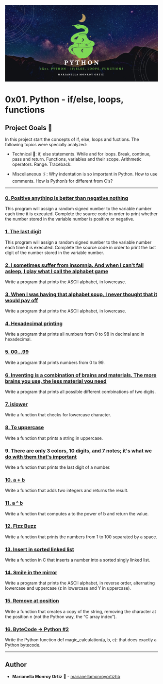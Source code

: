 <div align="center"><img src="images/Banner.jpg"/></div>

# 0x01. Python - if/else, loops, functions

## Project Goals :dart:
In this project start the concepts of if, else, loops and fuctions. The following topics were specially analyzed:

* Technical :toolbox:: if, else statements. While and for loops. Break, continue, pass and return. Functions, variables and their scope. Arithmetic operators. Range. Traceback.

* Miscellaneous :paperclips:: Why indentation is so important in Python. How to use comments. How is Python’s for different from C‘s?


---

### [0. Positive anything is better than negative nothing](./0-positive_or_negative.py)
This program will assign a random signed number to the variable number each time it is executed. Complete the source code in order to print whether the number stored in the variable number is positive or negative.


### [1. The last digit](./1-last_digit.py)
This program will assign a random signed number to the variable number each time it is executed. Complete the source code in order to print the last digit of the number stored in the variable number.


### [2. I sometimes suffer from insomnia. And when I can't fall asleep, I play what I call the alphabet game](./2-print_alphabet.py)
Write a program that prints the ASCII alphabet, in lowercase.


### [3. When I was having that alphabet soup, I never thought that it would pay off](./3-print_alphabt.py)
Write a program that prints the ASCII alphabet, in lowercase.


### [4. Hexadecimal printing](./4-print_hexa.py)
Write a program that prints all numbers from 0 to 98 in decimal and in hexadecimal.


### [5. 00...99](./5-print_comb2.py)
Write a program that prints numbers from 0 to 99.


### [6. Inventing is a combination of brains and materials. The more brains you use, the less material you need](./6-print_comb3.py)
Write a program that prints all possible different combinations of two digits.


### [7. islower](./7-islower.py)
Write a function that checks for lowercase character.


### [8. To uppercase](./8-uppercase.py)
Write a function that prints a string in uppercase.


### [9. There are only 3 colors, 10 digits, and 7 notes; it's what we do with them that's important](./9-print_last_digit.py)
Write a function that prints the last digit of a number.


### [10. a + b](./10-add.py)
Write a function that adds two integers and returns the result.


### [11. a ^ b](./11-pow.py)
Write a function that computes a to the power of b and return the value.


### [12. Fizz Buzz](./12-fizzbuzz.py)
Write a function that prints the numbers from 1 to 100 separated by a space.


### [13. Insert in sorted linked list](./13-insert_number.c)
Write a function in C that inserts a number into a sorted singly linked list.


### [14. Smile in the mirror](./100-print_tebahpla.py)
Write a program that prints the ASCII alphabet, in reverse order, alternating lowercase and uppercase (z in lowercase and Y in uppercase).


### [15. Remove at position](./101-remove_char_at.py)
Write a function that creates a copy of the string, removing the character at the position n (not the Python way, the “C array index”).


### [16. ByteCode -> Python #2](./102-magic_calculation.py)
Write the Python function def magic_calculation(a, b, c): that does exactly a Python bytecode.

---

## Author
* **Marianella Monroy Ortiz** :sunflower: - [marianellamonroyortizhb](https://github.com/marianellamonroyortizhb)
